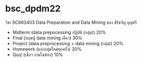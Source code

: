 # bsc_dpdm22
วิชา SC663403 Data Preparation and Data Mining ของ ศิริขวัญ บุญศรี

- Midterm (data prepocessing ปฏิบัติ (กลุ่ม))   20%
- Final (ทฤษฎี data mining เดี่ยว)   30%
- Project (data preprocessing + data mining (กลุ่ม))   20%
- Homework (แบ่งกลุ่มใหม่ทุกครั้ง)  20%
- Quiz (เดี่ยว ถามในห้อง)    10%
